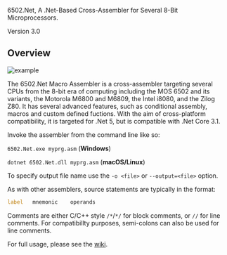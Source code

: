﻿6502.Net, A .Net-Based Cross-Assembler for Several 8-Bit Microprocessors.

Version 3.0

## Overview

![example](https://github.com/informedcitizenry/6502.Net/tree/master/Sixty502DotNet/docs/sample_code.png)

The 6502.Net Macro Assembler is a cross-assembler targeting several CPUs from the 8-bit era of computing including the MOS 6502 and its variants, the Motorola M6800 and M6809, the Intel i8080, and the Zilog Z80. It has several advanced features, such as conditional assembly, macros and custom defined fuctions. With the aim of cross-platform compatibility, it is targeted for .Net 5, but is compatible with .Net Core 3.1.

Invoke the assembler from the command line like so:

`6502.Net.exe myprg.asm` (**Windows**) 

`dotnet 6502.Net.dll myprg.asm` (**macOS/Linux**)

To specify output file name use the `-o <file>` or `--output=<file>` option.

As with other assemblers, source statements are typically in the format:

```asm
label   mnemonic    operands
```

Comments are either C/C++ style `/*`/`*/` for block comments, or `//` for line comments. For compatibillty purposes, semi-colons can also be used for line comments.

For full usage, please see the [wiki](https://github.com/informedcitizenry/6502.Net/wiki).
